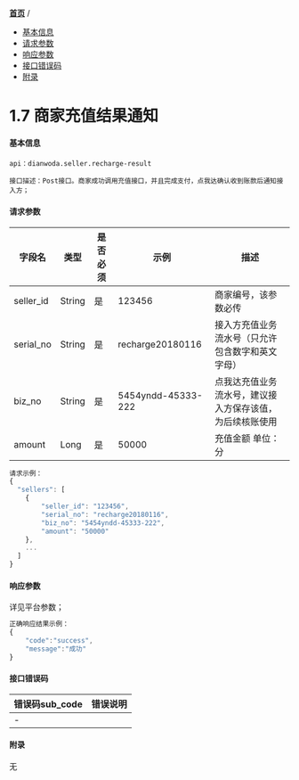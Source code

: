 [**首页**](https://open.dianwoda.com/) /


- <a href="#基本信息">基本信息</a>
- <a href="#请求参数">请求参数</a>
- <a href="#响应参数">响应参数</a>
- <a href="#接口错误码">接口错误码</a>
- <a href="#附录">附录</a>


# 1.7 商家充值结果通知

#### 基本信息
```
api：dianwoda.seller.recharge-result

接口描述：Post接口。商家成功调用充值接口，并且完成支付，点我达确认收到账款后通知接入方；

```

#### 请求参数
字段名 | 类型 | 是否必须 | 示例 | 描述
---|---|---|---|---
seller_id|String|是|123456|商家编号，该参数必传
serial_no|String|是|recharge20180116|接入方充值业务流水号（只允许包含数字和英文字母）
biz_no|String|是|5454yndd-45333-222|点我达充值业务流水号，建议接入方保存该值，为后续核账使用
amount|Long|是|50000|充值金额 单位：分

```javascript
请求示例：
{
  "sellers": [
    {
        "seller_id": "123456",
        "serial_no": "recharge20180116",
        "biz_no": "5454yndd-45333-222",
        "amount": "50000"
    },
    ...
  ]
}
```

#### 响应参数
详见平台参数；

```javascript
正确响应结果示例：
{
	"code":"success",
	"message":"成功"
}
```

#### 接口错误码
错误码sub_code | 错误说明
---|---
|-


#### 附录
无